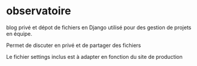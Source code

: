 # observatoire
blog privé et dépot de fichiers en Django utilisé pour des gestion de projets en équipe.

Permet de discuter en privé et de partager des fichiers

Le fichier settings inclus est à adapter en fonction du site de production
